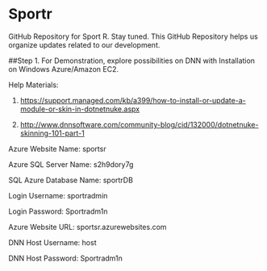 # Sportr
GitHub Repository for Sport R.
Stay tuned. This GitHub Repository helps us organize updates related to our development. 

##Step 1. For Demonstration, explore possibilities on DNN with Installation on Windows Azure/Amazon EC2.

Help Materials:

1) https://support.managed.com/kb/a399/how-to-install-or-update-a-module-or-skin-in-dotnetnuke.aspx 

2) http://www.dnnsoftware.com/community-blog/cid/132000/dotnetnuke-skinning-101-part-1


Azure Website Name: sportsr

Azure SQL Server Name: s2h9dory7g

SQL Azure Database Name: sportrDB

Login Username: sportradmin

Login Password: Sportradm1n

Azure Website URL: sportsr.azurewebsites.com

DNN Host Username: host

DNN Host Password: Sportradm1n

